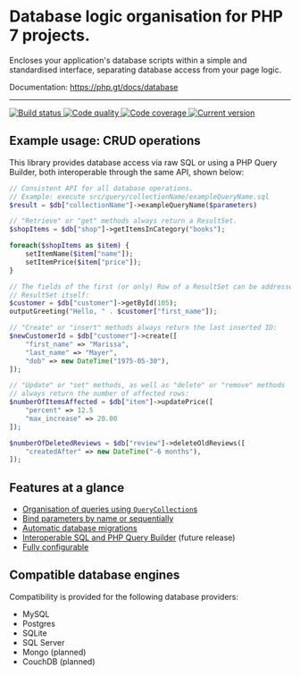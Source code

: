 # Database logic organisation for PHP 7 projects.

Encloses your application's database scripts within a simple and standardised interface, separating database access from your page logic.

Documentation: https://php.gt/docs/database

***

<a href="https://circleci.com/gh/PhpGt/Database" target="_blank">
	<img src="https://img.shields.io/circleci/project/PhpGt/Database/master.svg?style=flat-square" alt="Build status" />
</a>
<a href="https://scrutinizer-ci.com/g/PhpGt/Database" target="_blank">
	<img src="https://img.shields.io/scrutinizer/g/PhpGt/Database/master.svg?style=flat-square" alt="Code quality" />
</a>
<a href="https://scrutinizer-ci.com/g/PhpGt/Database" target="_blank">
	<img src="https://img.shields.io/scrutinizer/coverage/g/PhpGt/Database/master.svg?style=flat-square" alt="Code coverage" />
</a>
<a href="https://packagist.org/packages/PhpGt/Database" target="_blank">
	<img src="https://img.shields.io/packagist/v/PhpGt/Database.svg?style=flat-square" alt="Current version" />
</a>

## Example usage: CRUD operations

This library provides database access via raw SQL or using a PHP Query Builder, both interoperable through the same API, shown below:

```php
// Consistent API for all database operations.
// Example: execute src/query/collectionName/exampleQueryName.sql
$result = $db["collectionName"]->exampleQueryName($parameters)

// "Retrieve" or "get" methods always return a ResultSet.
$shopItems = $db["shop"]->getItemsInCategory("books");

foreach($shopItems as $item) {
	setItemName($item["name"]);
	setItemPrice($item["price"]);
}

// The fields of the first (or only) Row of a ResultSet can be addressed on the
// ResultSet itself:
$customer = $db["customer"]->getById(105);
outputGreeting("Hello, " . $customer["first_name"]);

// "Create" or "insert" methods always return the last inserted ID:
$newCustomerId = $db["customer"]->create([
	"first_name" => "Marissa",
	"last_name" => "Mayer",
	"dob" => new DateTime("1975-05-30"),
]);

// "Update" or "set" methods, as well as "delete" or "remove" methods
// always return the number of affected rows:
$numberOfItemsAffected = $db["item"]->updatePrice([
	"percent" => 12.5
	"max_increase" => 20.00
]);

$numberOfDeletedReviews = $db["review"]->deleteOldReviews([
	"createdAfter" => new DateTime("-6 months"),
]);
```

## Features at a glance

+ [Organisation of queries using `QueryCollection`s][wiki-query-collections]
+ [Bind parameters by name or sequentially][wiki-parameters]
+ [Automatic database migrations][wiki-migrations]
+ [Interoperable SQL and PHP Query Builder][wiki-sql-php] (future release)
+ [Fully configurable][wiki-config]

## Compatible database engines

Compatibility is provided for the following database providers:

* MySQL
* Postgres
* SQLite
* SQL Server
* Mongo (planned)
* CouchDB (planned)

[wiki-query-collections]: https://github.com/PhpGt/Database/wiki
[wiki-parameters]: https://github.com/PhpGt/Database/wiki
[wiki-migrations]: https://github.com/PhpGt/Database/wiki
[wiki-sql-php]: https://github.com/PhpGt/Database/wiki
[wiki-config]: https://github.com/PhpGt/Database/wiki